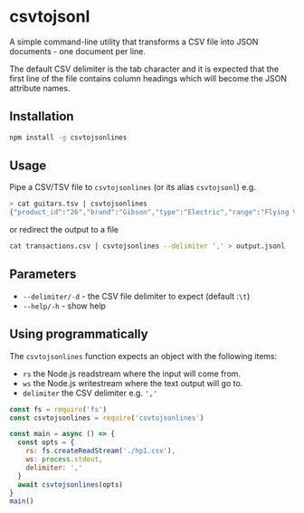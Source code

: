 # csvtojsonl

A simple command-line utility that transforms a CSV file into JSON documents - one document per line.

The default CSV delimiter is the tab character and it is expected that the first line of the file contains column headings which will become the JSON attribute names.

## Installation

```sh
npm install -g csvtojsonlines
```

## Usage

Pipe a CSV/TSV file to `csvtojsonlines` (or its alias `csvtojsonl`) e.g.

```sh
> cat guitars.tsv | csvtojsonlines
{"product_id":"26","brand":"Gibson","type":"Electric","range":"Flying V","model":"Flying V 120","country":"USA","year":"2014","colour":"White","price":"1999.00","description":"The Flying V is the original rebel-rousing rocker, way ahead of its time in the late ’50s and still a major style statement today. Following in the footsteps of this iconic guitar, the Limited Run Flying V 120 is the perfect candidate to join in Gibson USA’s 120th Anniversary celebrations. Combining time-tested tonewoods, versatile pickups, and unparalleled Gibson USA craftsmanship at an unbeatable price, the Flying V 120 launches your music into the stratosphere, while making the perfect ticket to the party for collector and player alike.","url":"http://www2.gibson.com/Products/Electric-Guitars/Flying-V/Gibson-USA/Flying-V-120.aspx","image":"http://images.gibson.com/Products/Electric-Guitars/Designer/Gibson-USA/Flying-V-120/Gallery-Images/DV120CWCH1-Finish-Shot.jpg","sold":"FALSE"}
```

or redirect the output to a file

```sh
cat transactions.csv | csvtojsonlines --delimiter ',' > output.jsonl
```

## Parameters

- `--delimiter/-d` - the CSV file delimiter to expect (default :`\t`)
- `--help/-h` - show help

## Using programmatically

The `csvtojsonlines` function expects an object with the following items:

- `rs` the Node.js readstream where the input will come from.
- `ws` the Node.js writestream where the text output will go to.
- `delimiter` the CSV delimiter e.g. `','`

```js
const fs = require('fs')
const csvtojsonlines = require('csvtojsonlines')

const main = async () => {
  const opts = {
    rs: fs.createReadStream('./hp1.csv'),
    ws: process.stdout,
    delimiter: ','
  }
  await csvtojsonlines(opts)
}
main()
```
